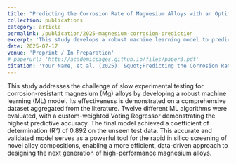 ```yaml
---
title: "Predicting the Corrosion Rate of Magnesium Alloys with an Optimized Machine Learning Workflow"
collection: publications
category: article
permalink: /publication/2025-magnesium-corrosion-prediction
excerpt: 'This study develops a robust machine learning model to predict the corrosion rate of Mg alloys, achieving an R² of 0.892 on unseen test data.'
date: 2025-07-17
venue: 'Preprint / In Preparation'
# paperurl: 'http://academicpages.github.io/files/paper3.pdf'
citation: 'Your Name, et al. (2025). &quot;Predicting the Corrosion Rate of Magnesium Alloys with an Optimized Machine Learning Workflow.&quot; <i>Preprint</i>.'
---
```


This study addresses the challenge of slow experimental testing for corrosion-resistant magnesium (Mg) alloys by developing a robust machine learning (ML) model. Its effectiveness is demonstrated on a comprehensive dataset aggregated from the literature. Twelve different ML algorithms were evaluated, with a custom-weighted Voting Regressor demonstrating the highest predictive accuracy. The final model achieved a coefficient of determination (R²) of 0.892 on the unseen test data. This accurate and validated model serves as a powerful tool for the rapid in silico screening of novel alloy compositions, enabling a more efficient, data-driven approach to designing the next generation of high-performance magnesium alloys.
